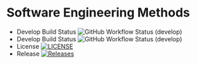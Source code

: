 # Software Engineering Methods

[//]: # (![workflow]&#40;https://github.com/HanHtikeSoe1/sem/actions/workflows/main.yml/badge.svg&#41;)
* Develop Build Status ![GitHub Workflow Status (develop)](https://img.shields.io/github/actions/workflow/status/HanHtikeSoe1/sem/main.yml?branch=master)
* Develop Build Status ![GitHub Workflow Status (develop)](https://img.shields.io/github/actions/workflow/status/HanHtikeSoe1/sem/main.yml?branch=develop)
* License [![LICENSE](https://img.shields.io/github/license/HanHtikeSoe1/sem.svg?style=flat-square)](https://github.com/HanHtikeSoe1/sem/blob/master/LICENSE)
* Release [![Releases](https://img.shields.io/github/release/HanHtikeSoe1/sem/all.svg?style=flat-square)](https://github.com/HanHtikeSoe1/sem/releases)